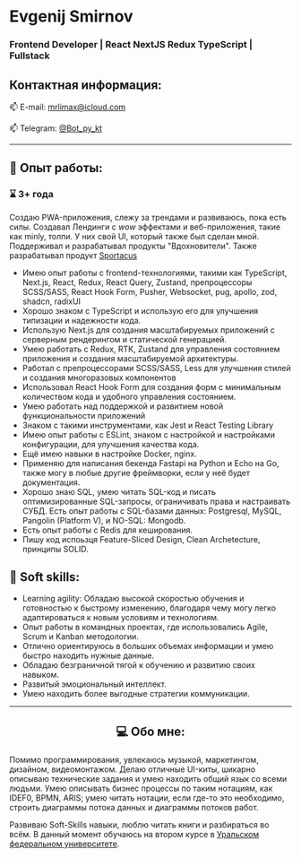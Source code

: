# Evgenij Smirnov
### Frontend Developer | React NextJS Redux TypeScript | Fullstack

## Контактная информация:
<p style="text-align: start">
   📫 E-mail: <a href='mailto:mrlimax@icloud.com'>mrlimax@icloud.com</a>
</p>
<p style="text-align: start">
   📫 Telegram: <a href='https://t.me/Bot_py_kt'>@Bot_py_kt</a>
</p>

***

## 💼 Опыт работы:

### ⌛ 3+ года

Создаю PWA-приложения, слежу за трендами и развиваюсь, пока есть силы. Создавал Лендинги с *wow* эффектами и веб-приложения, такие как minly, толпи. У них свой UI, который также был сделан мной. Поддерживал и разрабатывал продукты "Вдохновители". Также разрабатывал продукт [Sportacus](https://github.com/SportacusRu)

- Имею опыт работы с frontend-технологиями, такими как TypeScript, Next.js, React, Redux, React Query, Zustand, препроцессоры
  SCSS/SASS, React Hook Form, Pusher, Websocket, pug, apollo, zod, shadcn, radixUI
- Хорошо знаком с TypeScript и использую его для улучшения типизации и надежности кода.
- Использую Next.js для создания масштабируемых приложений с серверным рендерингом и статической генерацией.
- Умею работать с Redux, RTK, Zustand для управления состоянием приложения и создания масштабируемой архитектуры.
- Работал с препроцессорами SCSS/SASS, Less для улучшения стилей и создания многоразовых компонентов
- Использовал React Hook Form для создания форм с минимальным количеством кода и удобного управления состоянием.
- Умею работать над поддержкой и развитием новой функциональности приложений
- Знаком с такими инструментами, как Jest и React Testing Library
- Имею опыт работы с ESLint, знаком с настройкой и настройками конфигурации, для улучшения качества кода.
- Ещё имею навыки в настройке Docker, nginx.
- Применяю для написания бекенда Fastapi на Python и Echo на Go, также могу в любые другие фреймворки, если у неё будет документация.
- Хорошо знаю SQL, умею читать SQL-код и писать оптимизированные SQL-запросы, ограничивать права и настраивать СУБД. Есть опыт работы с SQL-базами данных: Postgresql, MySQL, Pangolin (Platform V), и NO-SQL: Mongodb.
- Есть опыт работы с Redis для кеширования.
- Пишу код испоьзця Feature-Sliced Design, Clean Archetecture, принципы SOLID. 
  
## 🤝 Soft skills:

* Learning agility: Обладаю высокой скоростью обучения и готовностью к быстрому изменению,
  благодаря чему могу легко адаптироваться к новым условиям и технологиям.
* Опыт работы в командных проектах, где использовались Agile, Scrum и Kanban методологии.
* Отлично ориентируюсь в больших объемах информации и умею быстро находить нужные данные.
* Обладаю безграничной тягой к обучению и развитию своих навыком.
* Развитый эмоциональный интеллект.
* Умею находить более выгодные стратегии коммуникации.

***

## <p align="center"> 💻 Обо мне:</p>

<p>
Помимо программирования, увлекаюсь музыкой, маркетингом, дизайном, видеомонтажом. Делаю отличные UI-киты, шикарно описываю технические задания и умею находить общий язык со всеми людьми. Умею описывать бизнес процессы по таким нотациям, как IDEF0, BPMN, ARIS; умею читать нотации, если где-то это необходимо, строить диаграммы потока данных и диаграммы потоков работ.

Развиваю Soft-Skills навыки, люблю читать книги и разбираться во всём. В данный момент обучаюсь на втором курсе в [Уральском федеральном университете](https://urfu.ru/ru/).
</p>

<!---
tarkue/tarkue is a ✨ special ✨ repository because its `README.md` (this file) appears on your GitHub profile.
You can click the Preview link to take a look at your changes.
--->

